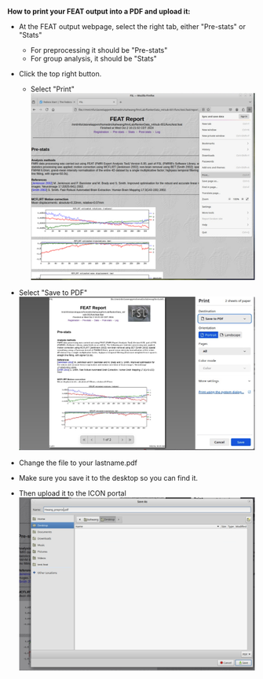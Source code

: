 **How to print your FEAT output into a PDF and upload it:**<br/>
* At the FEAT output webpage, select the right tab, either "Pre-stats" or "Stats"
  * For preprocessing it should be "Pre-stats"
  * For group analysis, it should be "Stats"
* Click the top right button. 
  * Select "Print"
![page1](images/page1.png)

* Select "Save to PDF"
![page2](images/page2.png)

* Change the file to your lastname.pdf
* Make sure you save it to the desktop so you can find it.
* Then upload it to the ICON portal
![page3](images/page3.png) 


<br/>
